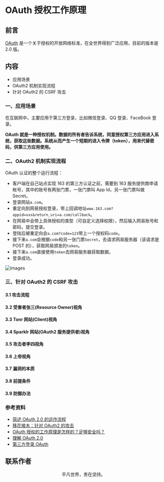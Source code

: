 # OAuth 授权工作原理

## 前言

[OAuth](http://en.wikipedia.org/wiki/OAuth) 是一个关于授权的开放网络标准，在全世界得到广泛应用，目前的版本是 2.0 版。

## 内容

- 应用场景
- OAuth2 机制实现流程
- 针对 OAuth2 的 CSRF 攻击

### 一、应用场景

在互联网中，主要应用于第三方登录，比如微信登录、QQ 登录、FaceBook 登录。

**OAuth 就是一种授权机制。数据的所有者告诉系统，同意授权第三方应用进入系统，获取这些数据。系统从而产生一个短期的进入令牌（token），用来代替密码，供第三方应用使用。**

### 二、OAuth2 机制实现流程

OAuth 认证的整个运行流程：

- 客户端在自己站点实现 163 的第三方认证之前，需要到 163 服务提供商申请帐号，其中的账号有两张门票，一张门票叫 App Id，另一张门票叫做 Secret。
- 登录网站`a.com`。
- 重定向到网易授权登录，带上回调地址`www.163.com?appid=xxx&return_uri=a.com/callback`。
- 在网易中会带上具体授权的类型（可自定义选择权限），然后输入网易账号和密码，提交登录。
- 登陆后被重定向会`a.com?code=123`带上一个授权码`code`。
- 接下来`a.com`会根据`code`和另一张门票`Secret`，去请求网易服务器（该请求是 POST 的），获取网易颁发的`token`。
- 接下来`a.com`直接使用`token`去网易服务器获取数据。
- 登录成功。

![images](login01.jpg)

### 三、针对 OAuth2 的 CSRF 攻击

#### 3.1 攻击流程

#### 3.2 受害者张三(Resource Owner)视角

#### 3.3 Tonr 网站(Client)视角

#### 3.4 Sparklr 网站(OAuth2 服务提供者)视角

#### 3.5 攻击者李四视角

#### 3.6 上帝视角

#### 3.7 漏洞的本质

#### 3.8 前提条件

#### 3.9 防御办法

### 参考资料

- [简述 OAuth 2.0 的运作流程](https://www.barretlee.com/blog/2016/01/10/oauth2-introduce/)
- [移花接木：针对 OAuth2 的攻击](http://insights.thoughtworkers.org/attack-aim-at-oauth2/)
- [OAuth 授权的工作原理是怎样的？足够安全吗？](https://www.zhihu.com/question/19781476/answer/81020455)
- [理解 OAuth 2.0](http://www.ruanyifeng.com/blog/2014/05/oauth_2_0.html)
- [第三方登录 OAuth](https://lmjben.github.io/blog/osi-web-login.html#%E7%AC%AC%E4%B8%89%E6%96%B9%E7%99%BB%E5%BD%95-oauth)

## 联系作者

<div align="center">
    <p>
        平凡世界，贵在坚持。
    </p>
    <img :src="$withBase('/about/contact.png')" />
</div>
